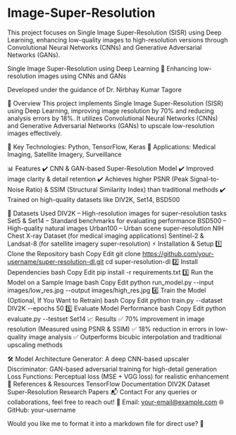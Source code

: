 # Image-Super-Resolution
This project focuses on Single Image Super-Resolution (SISR) using Deep Learning, enhancing low-quality images to high-resolution versions through Convolutional Neural Networks (CNNs) and Generative Adversarial Networks (GANs).

Single Image Super-Resolution using Deep Learning
🚀 Enhancing low-resolution images using CNNs and GANs

Developed under the guidance of Dr. Nirbhay Kumar Tagore

📌 Overview
This project implements Single Image Super-Resolution (SISR) using Deep Learning, improving image resolution by 70% and reducing analysis errors by 18%. It utilizes Convolutional Neural Networks (CNNs) and Generative Adversarial Networks (GANs) to upscale low-resolution images effectively.

🔹 Key Technologies: Python, TensorFlow, Keras
🔹 Applications: Medical Imaging, Satellite Imagery, Surveillance

📊 Features
✔️ CNN & GAN-based Super-Resolution Model
✔️ Improved image clarity & detail retention
✔️ Achieves higher PSNR (Peak Signal-to-Noise Ratio) & SSIM (Structural Similarity Index) than traditional methods
✔️ Trained on high-quality datasets like DIV2K, Set14, BSD500

📂 Datasets Used
DIV2K – High-resolution images for super-resolution tasks
Set5 & Set14 – Standard benchmarks for evaluating performance
BSD500 – High-quality natural images
Urban100 – Urban scene super-resolution
NIH Chest X-ray Dataset (for medical imaging applications)
Sentinel-2 & Landsat-8 (for satellite imagery super-resolution)
⚡ Installation & Setup
1️⃣ Clone the Repository
bash
Copy
Edit
git clone https://github.com/your-username/super-resolution-dl.git
cd super-resolution-dl
2️⃣ Install Dependencies
bash
Copy
Edit
pip install -r requirements.txt
3️⃣ Run the Model on a Sample Image
bash
Copy
Edit
python run_model.py --input images/low_res.jpg --output images/high_res.jpg
4️⃣ Train the Model (Optional, If You Want to Retrain)
bash
Copy
Edit
python train.py --dataset DIV2K --epochs 50
5️⃣ Evaluate Model Performance
bash
Copy
Edit
python evaluate.py --testset Set14
📈 Results
✅ 70% improvement in image resolution (Measured using PSNR & SSIM)
✅ 18% reduction in errors in low-quality image analysis
✅ Outperforms bicubic interpolation and traditional upscaling methods

🛠️ Model Architecture
Generator: A deep CNN-based upscaler
Discriminator: GAN-based adversarial training for high-detail generation
Loss Functions: Perceptual loss (MSE + VGG loss) for realistic enhancement
🔗 References & Resources
TensorFlow Documentation
DIV2K Dataset
Super-Resolution Research Papers
📬 Contact
For any queries or collaborations, feel free to reach out!
📧 Email: your-email@example.com
🌐 GitHub: your-username

Would you like me to format it into a markdown file for direct use? 🚀







